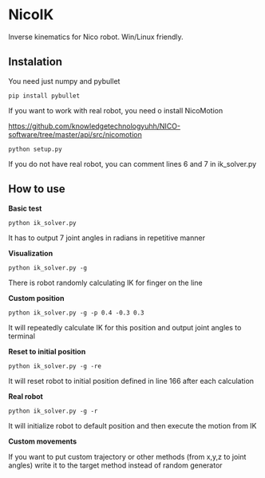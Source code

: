 # NicoIK
Inverse kinematics for Nico robot. Win/Linux friendly.

## Instalation

You need just numpy and pybullet

`pip install pybullet`


If you want to work with real robot, you need o install NicoMotion

https://github.com/knowledgetechnologyuhh/NICO-software/tree/master/api/src/nicomotion

`python setup.py`

If you do not have real robot, you can comment lines 6 and 7 in ik_solver.py


## How to use

**Basic test**

`python ik_solver.py`

It has to output 7 joint angles in radians in repetitive manner

**Visualization**

`python ik_solver.py -g`

There is robot randomly calculating IK for finger on the line

**Custom position**

`python ik_solver.py -g -p 0.4 -0.3 0.3`

It will repeatedly calculate IK for this position and output joint angles to terminal

**Reset to initial position**

`python ik_solver.py -g -re`

It will reset robot to initial position defined in line 166 after each calculation

**Real robot**

`python ik_solver.py -g -r`

It will initialize robot to default position and then execute the motion from IK

**Custom movements**

If you want to put custom trajectory or other methods (from x,y,z to joint angles) write it to the target method instead of random generator


